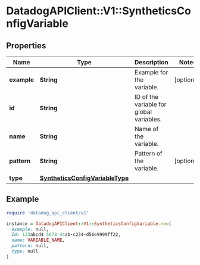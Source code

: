 # DatadogAPIClient::V1::SyntheticsConfigVariable

## Properties

| Name | Type | Description | Notes |
| ---- | ---- | ----------- | ----- |
| **example** | **String** | Example for the variable. | [optional] |
| **id** | **String** | ID of the variable for global variables. |  |
| **name** | **String** | Name of the variable. |  |
| **pattern** | **String** | Pattern of the variable. | [optional] |
| **type** | [**SyntheticsConfigVariableType**](SyntheticsConfigVariableType.md) |  |  |

## Example

```ruby
require 'datadog_api_client/v1'

instance = DatadogAPIClient::V1::SyntheticsConfigVariable.new(
  example: null,
  id: 123abcd4-5678-44ab-c234-d56e9999ff22,
  name: VARIABLE_NAME,
  pattern: null,
  type: null
)
```

